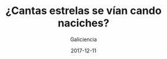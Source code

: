 ---
layout: page
author: Galiciencia
title: ¿Cantas estrelas se vían cando naciches?
description: A tecnoloxía pon hoxe diante dos nosos ollos cousas que parecerían maxia hai moi pouco. Todo o mundo sabe que o telescopio foi inventado por Galileo. Pois non! En realidade, o seu creador foi o francés Juan Roget. Kike, que participou na Galiciencia hai uns anos e volveu para impartir un taller, descubriunos que antes era fácil sementar a confusión, pero hoxe todo está rexistrado con precisión grazas á tecnoloxía. Por exemplo, se queres saber como era exactamente o ceo e que estrelas e planetas se vían desde a túa casa o día do teu nacemento, só tes que descargar a aplicación Stellarium, introducir a data e o lugar, e en cuestión de segundos teralo diante dos teus ollos.
date: 2017-12-11
link: https://galiciencia.com/wp-content/uploads/2020/10/2017-2.pdf
categories: post
tags: [teacher, galiciencia, science-fair]
---